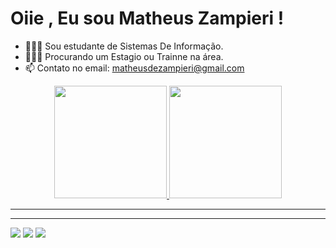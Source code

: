 <h1> Oiie , Eu sou Matheus Zampieri ! </h1> 

- 👨🏼‍🎓 Sou estudante de Sistemas De Informação.
- 👨🏼‍💻 Procurando um Estagio ou Trainne na área.
- 📫 Contato no email: matheusdezampieri@gmail.com

<div align="center">
  <a href="https://github.com/Ohmathh">
  <img height="180em" src="https://github-readme-stats.vercel.app/api?username=Ohmathh&show_icons=true&theme=dracula&include_all_commits=true&count_private=true"/>
  <img height="180em" src="https://github-readme-stats.vercel.app/api/top-langs/?username=Ohmathh&layout=compact&langs_count=7&theme=dracula"/>
</div> 
  
                                          
  ---------------------------------------------------------------------------------------------------------------------------------------------------------------------
  
 
  
  ---------------------------------------------------------------------------------------------------------------------------------------------------------------------
  
 <div> 
  <a href="https://www.instagram.com/ohh_math/" target="_blank"><img src="https://img.shields.io/badge/-Instagram-%23E4405F?style=for-the-badge&logo=instagram&logoColor=white" target="_blank"></a>
 <a href="https://discord.com/channels/@me" target="_blank"><img src="https://img.shields.io/badge/Discord-7289DA?style=for-the-badge&logo=discord&logoColor=white" target="_blank"></a> 
  <a href="https://www.linkedin.com/in/matheus-souza-67981b218/" target="_blank"><img src="https://img.shields.io/badge/-LinkedIn-%230077B5?style=for-the-badge&logo=linkedin&logoColor=white" target="_blank"></a> 
  </div>
